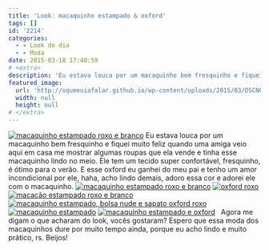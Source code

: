 ```yaml
---
title: 'Look: macaquinho estampado & oxford'
tags: []
id: '2214'
categories:
  - - Look do dia
  - - Moda
date: 2015-03-18 17:40:59
# <extra>
description: 'Eu estava louca por um macaquinho bem fresquinho e fiquei muito feliz quando uma amiga veio aqui em casa me mostrar algumas roupas que ela vende e tinha esse macaquinho lindo no meio. Ele tem um tecido super confortável, fresquinho, é ótimo para o verão. E esse oxford eu ganhei do meu pai e tenho um amor incondicional por ele, haha, acho lindo demais, adoro essa cor e adorei ele com o macaquinho. &nbsp; Agora me digam o que acharam do look, vocês gostaram? Espero que essa moda dos macaquinhos dure por muito tempo ainda, porque eu acho lindo e muito prático, rs. Beijos! &nbsp;'
featured_image: 
  url: 'http://oqueeuiafalar.github.io/wp-content/uploads/2015/03/DSCN0251.jpg'
  width: null
  height: null
# </extra>
---
```


[![macaquinho estampado roxo e branco](/wp-content/uploads/2015/03/DSCN0251.jpg)](/wp-content/uploads/2015/03/DSCN0251.jpg) Eu estava louca por um macaquinho bem fresquinho e fiquei muito feliz quando uma amiga veio aqui em casa me mostrar algumas roupas que ela vende e tinha esse macaquinho lindo no meio. Ele tem um tecido super confortável, fresquinho, é ótimo para o verão. E esse oxford eu ganhei do meu pai e tenho um amor incondicional por ele, haha, acho lindo demais, adoro essa cor e adorei ele com o macaquinho. [![macaquinho estampado roxo e branco](/wp-content/uploads/2015/03/DSCN0253.jpg)](/wp-content/uploads/2015/03/DSCN0253.jpg) [![oxford roxo ](/wp-content/uploads/2015/03/DSCN0252.jpg)](/wp-content/uploads/2015/03/DSCN0252.jpg) [![macacão estampado roxo e branco](/wp-content/uploads/2015/03/DSCN0265.jpg)](/wp-content/uploads/2015/03/DSCN0265.jpg) [![macaquinho estampado, bolsa nude e sapato oxford roxo](/wp-content/uploads/2015/03/DSCN0268.jpg)](/wp-content/uploads/2015/03/DSCN0268.jpg)[![macaquinho estampado ](/wp-content/uploads/2015/03/DSCN0270.jpg)](/wp-content/uploads/2015/03/DSCN0270.jpg) [![macaquinho estampado e oxford](/wp-content/uploads/2015/03/DSCN0271.jpg)](/wp-content/uploads/2015/03/DSCN0271.jpg)   Agora me digam o que acharam do look, vocês gostaram? Espero que essa moda dos macaquinhos dure por muito tempo ainda, porque eu acho lindo e muito prático, rs. Beijos!
